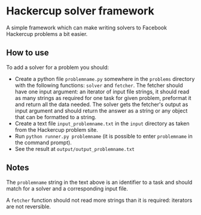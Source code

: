 Hackercup solver framework
==========================

A simple framework which can make writing solvers to Facebook Hackercup problems a bit easier.

How to use
----------

To add a solver for a problem you should:

*  Create a python file `problemname.py` somewhere in the `problems` directory with the following functions: `solver` and
`fetcher`. The fetcher should have one input argument: an iterator of input file strings, it should read as many strings
as required for one task for given problem, preformat it and return all the data needed. The solver gets the fetcher's
output as input argument and should return the answer as a string or any object that can be formatted to a string.
*  Create a text file `input_problemname.txt` in the `input` directory as taken from the Hackercup problem site.
*  Run `python runner.py problemname` (it is possible to enter `problemname` in the command prompt).
*  See the result at `output/output_problemname.txt`

Notes
-----

The `problemname` string in the text above is an identifier to a task and should match for a solver and a corresponding
input file.

A `fetcher` function should not read more strings than it is required: iterators are not reversible.

